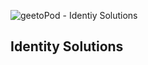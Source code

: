 ![geetoPod - Identiy Solutions](https://github.com/geetopod/geetopod/raw/master/resources/images/geetopod-banner-96.png)
## Identity Solutions

